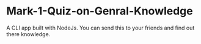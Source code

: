 # Mark-1-Quiz-on-Genral-Knowledge
A CLI app built with NodeJs. You can send this to your friends and find out there knowledge.
